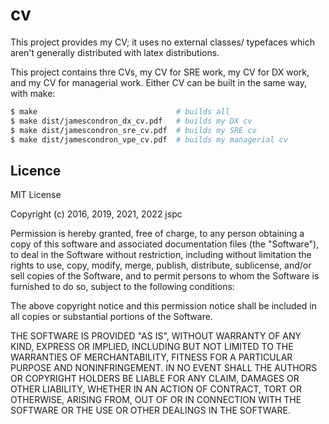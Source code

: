 # cv

This project provides my CV; it uses no external classes/ typefaces which aren't generally distributed with latex distributions.

This project contains thre CVs, my CV for SRE work, my CV for DX work, and my CV for managerial work. Either CV can be built in the same way, with make:

```bash
$ make                               # builds all
$ make dist/jamescondron_dx_cv.pdf   # builds my DX cv
$ make dist/jamescondron_sre_cv.pdf  # builds my SRE cv
$ make dist/jamescondron_vpe_cv.pdf  # builds my managerial cv
```

Licence
--

MIT License

Copyright (c) 2016, 2019, 2021, 2022 jspc

Permission is hereby granted, free of charge, to any person obtaining a copy
of this software and associated documentation files (the "Software"), to deal
in the Software without restriction, including without limitation the rights
to use, copy, modify, merge, publish, distribute, sublicense, and/or sell
copies of the Software, and to permit persons to whom the Software is
furnished to do so, subject to the following conditions:

The above copyright notice and this permission notice shall be included in all
copies or substantial portions of the Software.

THE SOFTWARE IS PROVIDED "AS IS", WITHOUT WARRANTY OF ANY KIND, EXPRESS OR
IMPLIED, INCLUDING BUT NOT LIMITED TO THE WARRANTIES OF MERCHANTABILITY,
FITNESS FOR A PARTICULAR PURPOSE AND NONINFRINGEMENT. IN NO EVENT SHALL THE
AUTHORS OR COPYRIGHT HOLDERS BE LIABLE FOR ANY CLAIM, DAMAGES OR OTHER
LIABILITY, WHETHER IN AN ACTION OF CONTRACT, TORT OR OTHERWISE, ARISING FROM,
OUT OF OR IN CONNECTION WITH THE SOFTWARE OR THE USE OR OTHER DEALINGS IN THE
SOFTWARE.
